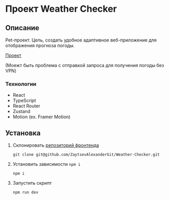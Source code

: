 # Проект Weather Checker

## Описание

Pet-проект. Цель, создать удобное адаптивное веб-приложение для отображения прогноза погоды.

[Проект](https://zaytsevalexandergit.github.io/Weather-Checker/)

(Моежт быть проблема с отправкой запроса для получения погоды без VPN)

### Технологии

- React 
- TypeScript
- React Router
- Zustand
- Motion (ex. Framer Motion)

## Установка

1. Склонировать [репозиторий фронтенда](https://github.com/ZaytsevAlexanderGit/Weather-Checker.git)
   ```shell
   git clone git@github.com/ZaytsevAlexanderGit/Weather-Checker.git
   ```
2. Установить зависимости `npm i`

   ```shell
   npm i
   ```

3. Запустить скрипт

   ```shell
   npm run dev
   ```
